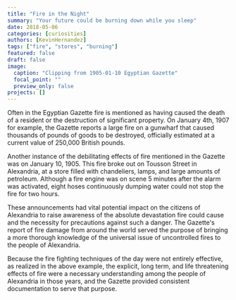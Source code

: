 ```yaml
---
title: "Fire in the Night"
summary: "Your future could be burning down while you sleep"
date: 2018-05-06
categories: [curiosities]
authors: [KevinHernandez]
tags: ["fire", "stores", "burning"]
featured: false
draft: false
image:
  caption: "Clipping from 1905-01-10 Egyptian Gazette"
  focal_point: ""
  preview_only: false
projects: []
---
```

Often in the Egyptian Gazette fire is mentioned as having caused the death of a resident or the destruction of significant property. On January 4th, 1907 for example, the Gazette reports a large fire on a gunwharf that caused thousands of pounds of goods to be destroyed, officially estimated at a current value of 250,000 British pounds.

Another instance of the debilitating effects of fire mentioned in the Gazette was on January 10, 1905. This fire broke out on Tousson Street in Alexandria, at a store filled with chandeliers, lamps, and large amounts of petroleum. Although a fire engine was on scene 5 minutes after the alarm was activated, eight hoses continuously dumping water could not stop the fire for two hours.

These announcements had vital potential impact on the citizens of Alexandria to raise awareness of the absolute devastation fire could cause and the necessity for precautions against such a danger. The Gazette's report of fire damage from around the world served the purpose of bringing a more thorough knowledge of the universal issue of uncontrolled fires to the people of Alexandria.

Because the fire fighting techniques of the day were not entirely effective, as realized in the above example, the explicit, long term, and life threatening effects of fire were a necessary understanding among the people of Alexandria in those years, and the Gazette provided consistent documentation to serve that purpose.
